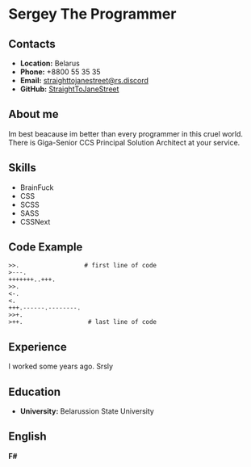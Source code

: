 # __Sergey The Programmer__

## __Contacts__
* __Location:__ Belarus
* __Phone:__ +8800 55 35 35
* __Email:__ straighttojanestreet@rs.discord
* __GitHub:__ [StraightToJaneStreet](https://github.com/StraightToJaneStreet)

## __About me__
Im best beacause im better than every programmer in this cruel world. There is Giga-Senior CCS Principal Solution Architect at your service.

## __Skills__
* BrainFuck
* CSS
* SCSS
* SASS
* CSSNext

## __Code Example__
```
>>.                  # first line of code 
>---.                
+++++++..+++.       
>>.                 
<-.                 
<.                  
+++.------.--------.
>>+.                
>++.                  # last line of code
```

## __Experience__
I worked some years ago. Srsly

## __Education__
* __University:__ Belarussion State University

## __English__
__F#__